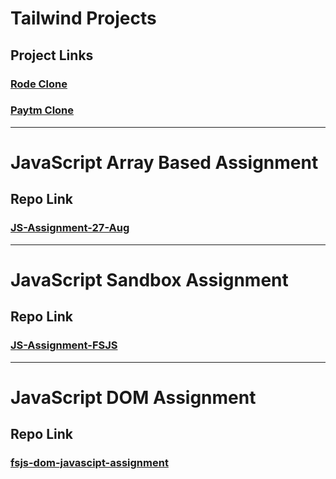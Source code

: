 # Tailwind Projects
## Project Links
### [Rode Clone](https://github.com/erraja97/clone-rode)
### [Paytm Clone](https://github.com/erraja97/paytm-clone)

---

# JavaScript Array Based Assignment
## Repo Link
### [JS-Assignment-27-Aug ](https://github.com/erraja97/JS-Assignment-27-Aug)

---

# JavaScript Sandbox Assignment
## Repo Link
### [JS-Assignment-FSJS](https://github.com/erraja97/JS-Assignment-FSJS)

---

# JavaScript DOM Assignment
## Repo Link
### [fsjs-dom-javascipt-assignment](https://github.com/erraja97/fsjs-dom-javascipt-assignment)